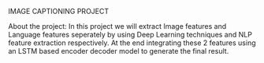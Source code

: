 IMAGE CAPTIONING PROJECT

About the project: In this project we will extract Image features and Language features seperately by using Deep Learning techniques and NLP feature extraction respectively. At the end integrating these 2 features using an LSTM based encoder decoder model to generate the final result.

